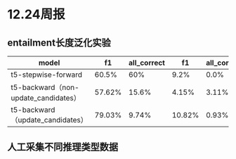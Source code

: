 # 12.24周报


## entailment长度泛化实验
   |model |f1 |all_correct  |f1 |	all_correct	|f1|	all_correct	|all_correct
   | ----          | ----  | ----  |  ----  | ----  |  ----  | ----  | ----  |
   | t5-stepwise-forward	|60.5%	|60%	|9.2%	|0.0%|	38.1%	|0.0%	|0.0%
   |t5-backward（non-update_candidates）|57.62% |	15.6%|	4.15%	|3.11%	|34.68%	|26.85%	| 0.0%|
|t5-backward（update_candidates） |	79.03%	| 9.74%	| 10.82%	| 0.93%	| 57.11%	|26.62%	| 0.65%|

## 人工采集不同推理类型数据